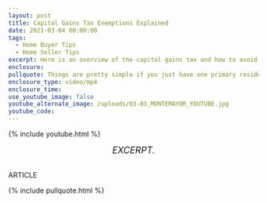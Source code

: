 ```yaml
---
layout: post
title: Capital Gains Tax Exemptions Explained
date: 2021-03-04 00:00:00
tags:
  - Home Buyer Tips
  - Home Seller Tips
excerpt: Here is an overview of the capital gains tax and how to avoid it.
enclosure:
pullquote: Things are pretty simple if you just have one primary residence.
enclosure_type: video/mp4
enclosure_time:
use_youtube_image: false
youtube_alternate_image: /uploads/03-03_MONTEMAYOR_YOUTUBE.jpg
youtube_code:
---
```

{% include youtube.html %}

<center style="font-size: 18px;"><em>EXCERPT.</em></center>

<br>ARTICLE

{% include pullquote.html %}
